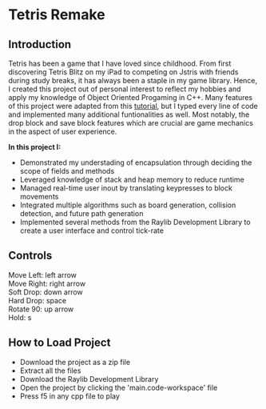 # Tetris Remake
## Introduction
Tetris has been a game that I have loved since childhood. From first discovering Tetris Blitz on my iPad to competing on Jstris with friends during study breaks, it has always been a staple in my game library. Hence, I created this project out of personal interest to reflect my hobbies and apply my knowledge of Object Oriented Progaming in C++. Many features of this project were adapted from this [tutorial](https://m.youtube.com/watch?si=uf-8EqsuYmcLMLbP&v=wVYKG_ch4yM&feature=youtu.be), but I typed every line of code and implemented many additional funtionalities as well. Most notably, the drop block and save block features which are crucial are game mechanics in the aspect of user experience.

**In this project I:**
- Demonstrated my understading of encapsulation through deciding the scope of fields and methods
- Leveraged knowledge of stack and heap memory to reduce runtime
- Managed real-time user inout by translating keypresses to block movements
- Integrated multiple algorithms such as board generation, collision detection, and future path generation
- Implemented several methods from the Raylib Development Library to create a user interface and control tick-rate

## Controls
Move Left: left arrow\
Move Right:	right arrow\
Soft Drop:	down arrow\
Hard Drop:	space\
Rotate 90: up arrow\
Hold: s

## How to Load Project
- Download the project as a zip file
- Extract all the files
- Download the Raylib Development Library
- Open the project by clicking the 'main.code-workspace' file
- Press f5 in any cpp file to play
